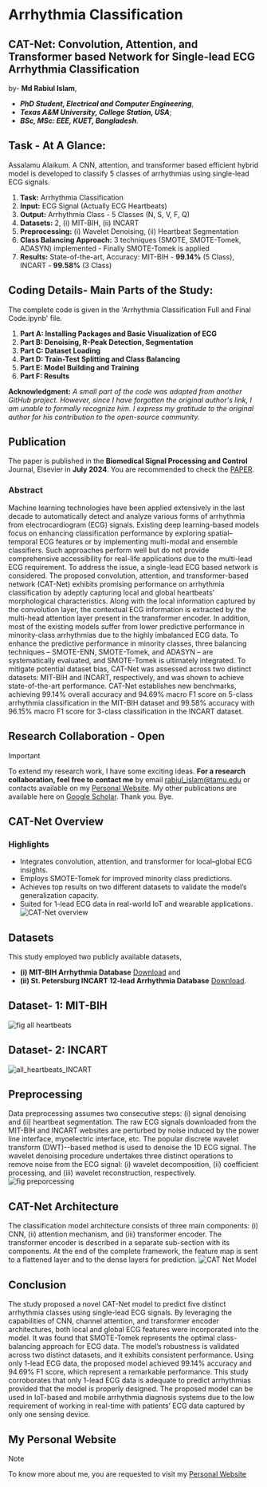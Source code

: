 # Arrhythmia Classification
## CAT-Net: Convolution, Attention, and Transformer based Network for Single-lead ECG Arrhythmia Classification
by-
**Md Rabiul Islam**, 
* _**PhD Student, Electrical and Computer Engineering**_, 
* _**Texas A&M University, College Station, USA**_;
* _**BSc, MSc: EEE, KUET, Bangladesh**_.

## **Task - At A Glance:**
Assalamu Alaikum. A CNN, attention, and transformer based efficient hybrid model is developed to classify 5 classes of arrhythmias using single-lead ECG signals.
1. **Task:** Arrhythmia Classification 
2. **Input:** ECG Signal (Actually ECG Heartbeats)
3. **Output:** Arrhythmia Class - 5 Classes (N, S, V, F, Q)
4. **Datasets:** 2, (i) MIT-BIH, (ii) INCART
5. **Preprocessing:** (i) Wavelet Denoising, (ii) Heartbeat Segmentation
6. **Class Balancing Approach:** 3 techniques (SMOTE, SMOTE-Tomek, ADASYN) implemented - Finally SMOTE-Tomek is applied
7. **Results:** State-of-the-art, Accuracy: MIT-BIH - **99.14%** (5 Class), INCART - **99.58%** (3 Class)


## **Coding Details- Main Parts of the Study:** 
The complete code is given in the 'Arrhythmia Classification Full and Final Code.ipynb' file.
1.   **Part A: Installing Packages and Basic Visualization of ECG**
2.   **Part B: Denoising, R-Peak Detection, Segmentation**
3.   **Part C: Dataset Loading**
4.   **Part D: Train-Test Splitting and Class Balancing**
5.   **Part E: Model Building and Training**
6.   **Part F: Results**

**Acknowledgment:** _A small part of the code was adapted from another GitHub project. However, since I have forgotten the original author's link, I am unable to formally recognize him. I express my gratitude to the original author for his contribution to the open-source community._

## **Publication**
The paper is published in the **Biomedical Signal Processing and Control** Journal, Elsevier in **July 2024**. You are recommended to check the [PAPER](https://www.sciencedirect.com/science/article/pii/S1746809424002696).
### **Abstract**
Machine learning technologies have been applied extensively in the last decade to automatically detect and analyze various forms of arrhythmia from electrocardiogram (ECG) signals. Existing deep learning-based models focus on enhancing classification performance by exploring spatial–temporal ECG features or by implementing multi-modal and ensemble classifiers. Such approaches perform well but do not provide comprehensive accessibility for real-life applications due to the multi-lead ECG requirement. To address the issue, a single-lead ECG based network is considered. The proposed convolution, attention, and transformer-based network (CAT-Net) exhibits promising performance on arrhythmia classification by adeptly capturing local and global heartbeats’ morphological characteristics. Along with the local information captured by the convolution layer, the contextual ECG information is extracted by the multi-head attention layer present in the transformer encoder. In addition, most of the existing models suffer from lower predictive performance in minority-class arrhythmias due to the highly imbalanced ECG data. To enhance the predictive performance in minority classes, three balancing techniques – SMOTE-ENN, SMOTE-Tomek, and ADASYN – are systematically evaluated, and SMOTE-Tomek is ultimately integrated. To mitigate potential dataset bias, CAT-Net was assessed across two distinct datasets: MIT-BIH and INCART, respectively, and was shown to achieve state-of-the-art performance. CAT-Net establishes new benchmarks, achieving 99.14% overall accuracy and 94.69% macro F1 score on 5-class arrhythmia classification in the MIT-BIH dataset and 99.58% accuracy with 96.15% macro F1 score for 3-class classification in the INCART dataset.

## **Research Collaboration - Open**
> [!IMPORTANT]
> To extend my research work, I have some exciting ideas. **For a research collaboration, feel free to contact me** by email rabiul_islam@tamu.edu or contacts available on my [Personal Website](https://sites.google.com/view/rabiuleeekuet/home). My other publications are available here on [Google Scholar](https://scholar.google.com/citations?user=GfveUqIAAAAJ&hl=en). Thank you. Bye.

## **CAT-Net Overview**
### **Highlights** ###
* Integrates convolution, attention, and transformer for local–global ECG insights.
* Employs SMOTE-Tomek for improved minority class predictions.
* Achieves top results on two different datasets to validate the model’s generalization capacity.
* Suited for 1-lead ECG data in real-world IoT and wearable applications.
![CAT-Net overview](https://github.com/rabiul-ai/Arrhythmia_Classification/assets/106368359/b1441371-5487-4c56-bab1-739412e79c88)

## **Datasets**
This study employed two publicly available datasets, 
* **(i) MIT-BIH Arrhythmia Database** [Download](https://physionet.org/content/mitdb/1.0.0/) and
* **(ii) St. Petersburg INCART 12-lead Arrhythmia Database** [Download](https://physionet.org/content/incartdb/1.0.0/).

## **Dataset- 1: MIT-BIH**
![fig all heartbeats](https://github.com/rabiul-ai/Arrhythmia_Classification/assets/106368359/f82942a5-4c89-43ee-9089-3050c6a4dac4)

## **Dataset- 2: INCART**
![all_heartbeats_INCART](https://github.com/rabiul-ai/Arrhythmia_Classification/assets/106368359/486b9626-340a-425f-a519-0c5c03efed30)

## **Preprocessing**
Data preprocessing assumes two consecutive steps: (i) signal denoising and (ii) heartbeat segmentation. The raw ECG signals downloaded from the MIT-BIH and INCART websites are perturbed by noise induced by the power line interface, myoelectric interface, etc. The popular discrete wavelet transform (DWT)--based method is used to denoise the 1D ECG signal. The wavelet denoising procedure undertakes three distinct operations to remove noise from the ECG signal: (i) wavelet decomposition, (ii) coefficient processing, and (iii) wavelet reconstruction, respectively.
![fig preporcessing](https://github.com/rabiul-ai/Arrhythmia_Classification/assets/106368359/44d87854-bf77-485e-9dc4-e3969ef7f6f4)

## **CAT-Net Architecture**
The classification model architecture consists of three main components: (i) CNN, (ii) attention mechanism, and (iii) transformer encoder. The transformer encoder is described in a separate sub-section with its components. At the end of the complete framework, the feature map is sent to a flattened layer and to the dense layers for prediction.
![CAT Net Model](https://github.com/rabiul-ai/Arrhythmia_Classification/assets/106368359/45c89631-2c69-40a2-b6df-3a886a69c7e8)


## **Conclusion**
The study proposed a novel CAT-Net model to predict five distinct arrhythmia classes using single-lead ECG signals. By leveraging the capabilities of CNN, channel attention, and transformer encoder architectures, both local and global ECG features were incorporated into the model. It was found that SMOTE-Tomek represents the optimal class-balancing approach for ECG data. The model’s robustness is validated across two distinct datasets, and it exhibits consistent performance. Using only 1-lead ECG data, the proposed model achieved 99.14% accuracy and 94.69% F1 score, which represent a remarkable performance. This study corroborates that only 1-lead ECG data is adequate to predict arrhythmias provided that the model is properly designed. The proposed model can be used in IoT-based and mobile arrhythmia diagnosis systems due to the low requirement of working in real-time with patients’ ECG data captured by only one sensing device.

## **My Personal Website**
> [!NOTE]
> To know more about me, you are requested to visit my [Personal Website](https://sites.google.com/view/rabiuleeekuet/home)
